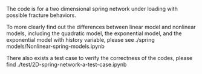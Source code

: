 The code is for a two dimensional spring network under loading with possible fracture behaviors.

To more clearly find out the differences between linear model and nonlinear models, including the quadratic model, the exponential model, and the exponential model with history variable, please see ./spring models/Nonlinear-spring-models.ipynb

There also exists a test case to verify the correctness of the codes, please find ./test/2D-spring-network-a-test-case.ipynb

